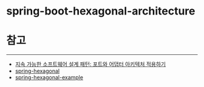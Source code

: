 # spring-boot-hexagonal-architecture



# 참고
-----
* [지속 가능한 소프트웨어 설계 패턴: 포트와 어댑터 아키텍처 적용하기](https://engineering.linecorp.com/ko/blog/port-and-adapter-architecture/)
* [spring-hexagonal](https://reflectoring.io/spring-hexagonal/)
* [spring-hexagonal-example](https://github.com/gshaw-pivotal/spring-hexagonal-example)

